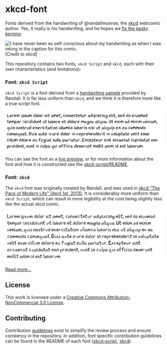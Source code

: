# xkcd-font

Fonts derived from the handwriting of @randallmunroe, the [xkcd](https://xkcd.com) webcomic author.
Yes, it really is his handwriting, and he hopes we [fix the pesky kerning](http://xkcd.com/1015/):

![I have never been as self-conscious about my handwriting as when I was inking in the caption for this comic.](https://imgs.xkcd.com/comics/kerning.png)
[Credit to xkcd]

This repository contains two fonts, ``xkcd Script`` and ``xkcd``, each with their own characteristics (and limitations):

### Font: ``xkcd Script``

``xkcd Script`` is a font derived from a [handwriting sample](xkcd-script/generator/handwriting_minimal.png) provided by Randall.
It is far less uniform than ``xkcd``, and we think it is therefore more like a true script font.

![Sample of xkcd-script](xkcd-script/samples/ipsum.png)

You can see the font as a [live preview](https://cdn.rawgit.com/ipython/xkcd-font/master/preview.html), or 
for more information about the font and how it is constructed see the [xkcd-script/README](xkcd-script/README.md).


### Font: ``xkcd``

The ``xkcd`` font was originally created by Randall, and was used in [xkcd "The Pace of Modern Life" (April 1st, 2013)](https://xkcd.com/1227/).
It is considerably more uniform than ``xkcd Script``, which can result in more legibility at the cost being slightly less like the actual xkcd comic.

![Sample of xkcd](xkcd/samples/ipsum.png)

[Read more...](xkcd/README.md)

## License

This work is licensed under a [Creative Commons Attribution-NonCommercial 3.0 License](LICENSE).

## Contributing

Contribution [guidelines](.github/CONTRIBUTING) exist to simplify the review process and ensure constency in the repository.
In addition, font specific contribution guidelines can be found in the README of each font ([xkcd-script](xkcd-script/README.md), [xkcd](xkcd/README.md)).
